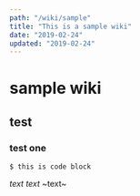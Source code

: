 ```yaml
---
path: "/wiki/sample"
title: "This is a sample wiki"
date: "2019-02-24"
updated: "2019-02-24"
---
```

# sample wiki
## test
### test one

```
$ this is code block
```

*text* _text_ ~text~